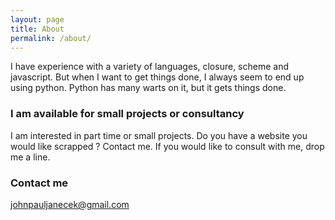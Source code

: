 ```yaml
---
layout: page
title: About
permalink: /about/
---
```


I have experience with a variety of languages, closure, scheme and javascript. But when I want to get things done, I always seem to end up using python. Python has many warts on it, but it gets things done.

### I am available for small projects or consultancy

I am interested in part time or small projects. Do you have a website you would like scrapped ? Contact me. If you would like to consult with me, drop me a line.

### Contact me

[johnpauljanecek@gmail.com](mailto:johnpauljanecek@gmail.com)
